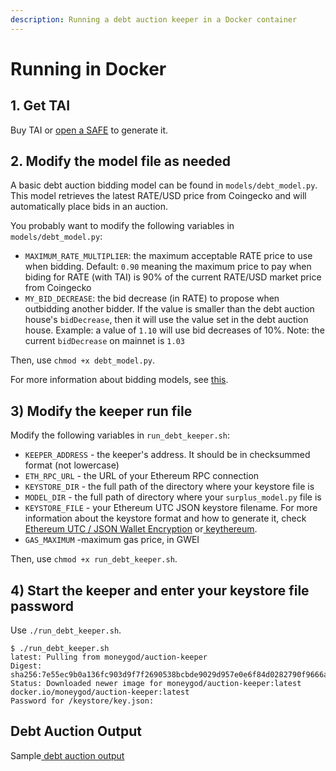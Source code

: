 ```yaml
---
description: Running a debt auction keeper in a Docker container
---
```


# Running in Docker

## 1. Get TAI

Buy TAI or [open a SAFE](https://app.gitbook.com/@money-god/s/geb/pyflex/safe-management/opening-a-safe) to generate it.

## 2. Modify the model file as needed

A basic debt auction bidding model can be found in `models/debt_model.py`. This model retrieves the latest RATE/USD price from Coingecko and will automatically place bids in an auction.

You probably want to modify the following variables in `models/debt_model.py`:

* `MAXIMUM_RATE_MULTIPLIER`: the maximum acceptable RATE price to use when bidding. Default: `0.90` meaning the maximum price to pay when biding for RATE (with TAI) is 90% of the current RATE/USD market price from Coingecko
* `MY_BID_DECREASE`: the bid decrease (in RATE) to propose when outbidding another bidder. If the value is smaller than the debt auction house's `bidDecrease`, then it will use the value set in the debt auction house. Example: a value of `1.10` will use bid decreases of 10%. Note: the current `bidDecrease` on mainnet is `1.03`

Then, use `chmod +x debt_model.py`.

For more information about bidding models, see [this](https://docs.tai.money/keepers/bidding-models).

## 3) Modify the keeper run file

Modify the following variables in `run_debt_keeper.sh`:

* `KEEPER_ADDRESS` - the keeper's address. It should be in checksummed format (not lowercase)
* `ETH_RPC_URL` - the URL of your Ethereum RPC connection
* `KEYSTORE_DIR` - the full path of the directory where your keystore file is
* `MODEL_DIR` - the full path of directory where your `surplus_model.py` file is
* `KEYSTORE_FILE` - your Ethereum UTC JSON keystore filename. For more information about the keystore format and how to generate it, check [Ethereum UTC / JSON Wallet Encryption](https://wizardforcel.gitbooks.io/practical-cryptography-for-developers-book/content/symmetric-key-ciphers/ethereum-wallet-encryption.html) or[ keythereum](https://github.com/ethereumjs/keythereum).
* `GAS_MAXIMUM` -maximum gas price, in GWEI

Then, use `chmod +x run_debt_keeper.sh`.

## 4) Start the keeper and enter your keystore file password

Use `./run_debt_keeper.sh`.

```
$ ./run_debt_keeper.sh
latest: Pulling from moneygod/auction-keeper
Digest: sha256:7e55ec9b0a136fc903d9f7f2690538bcbde9029d957e0e6f84d0282790f9666a
Status: Downloaded newer image for moneygod/auction-keeper:latest
docker.io/moneygod/auction-keeper:latest
Password for /keystore/key.json:
```

## Debt Auction Output

Sample[ debt auction output](running-in-docker.md#debt-auctioning-process)
